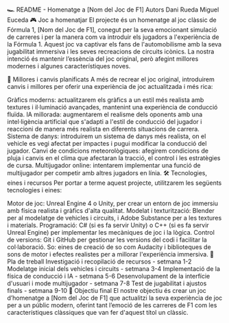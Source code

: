 🏎️ README - Homenatge a [Nom del Joc de F1]
Autors
Dani Rueda
Miguel Euceda
🎮 Joc a homenatjar
El projecte és un homenatge al joc clàssic de Fórmula 1, [Nom del Joc de F1], conegut per la seva emocionant simulació de carreres i per la manera com va introduir els jugadors a l'experiència de la Fórmula 1. Aquest joc va captivar els fans de l'automobilisme amb la seva jugabilitat immersiva i les seves recreacions de circuits icònics. La nostra intenció és mantenir l’essència del joc original, però afegint millores modernes i algunes característiques noves.

🔄 Millores i canvis planificats
A més de recrear el joc original, introduirem canvis i millores per oferir una experiència de joc actualitzada i més rica:

Gràfics moderns: actualitzarem els gràfics a un estil més realista amb textures i il·luminació avançades, mantenint una experiència de conducció fluïda.
IA millorada: augmentarem el realisme dels oponents amb una intel·ligència artificial que s'adapti a l'estil de conducció del jugador i reaccioni de manera més realista en diferents situacions de carrera.
Sistema de danys: introduirem un sistema de danys més realista, on el vehicle es vegi afectat per impactes i pugui modificar la conducció del jugador.
Canvi de condicions meteorològiques: afegirem condicions de pluja i canvis en el clima que afectaran la tracció, el control i les estratègies de cursa.
Multijugador online: intentarem implementar una funció de multijugador per competir amb altres jugadors en línia.
🛠 Tecnologies, eines i recursos
Per portar a terme aquest projecte, utilitzarem les següents tecnologies i eines:

Motor de joc: Unreal Engine 4 o Unity, per crear un entorn de joc immersiu amb física realista i gràfics d'alta qualitat.
Modelat i texturització: Blender per al modelatge de vehicles i circuits, i Adobe Substance per a les textures i materials.
Programació: C# (si es fa servir Unity) o C++ (si es fa servir Unreal Engine) per implementar les mecàniques de joc i la lògica.
Control de versions: Git i GitHub per gestionar les versions del codi i facilitar la col·laboració.
So: eines de creació de so com Audacity i biblioteques de sons de motor i efectes realistes per a millorar l'experiència immersiva.
📆 Pla de treball
Investigació i recopilació de recursos - setmana 1-2
Modelatge inicial dels vehicles i circuits - setmana 3-4
Implementació de la física de conducció i IA - setmana 5-6
Desenvolupament de la interfície d'usuari i mode multijugador - setmana 7-8
Test de jugabilitat i ajustos finals - setmana 9-10
🎯 Objectiu final
El nostre objectiu és crear un joc d’homenatge a [Nom del Joc de F1] que actualitzi la seva experiència de joc per a un públic modern, oferint tant l’emoció de les carreres de F1 com les característiques clàssiques que van fer d'aquest títol un clàssic.
